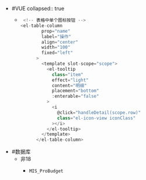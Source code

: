 - #VUE
  collapsed:: true
	- ```js
	   <!-- 表格中单个图标按钮 -->
	  <el-table-column
	          prop="name"
	          label="操作"
	          align="center"
	          width="100"
	          fixed="left"
	        >
	          <template slot-scope="scope">
	            <el-tooltip
	              class="item"
	              effect="light"
	              content="明细"
	              placement="bottom"
	              :enterable="false"
	            >
	              <i
	                @click="handleDetail(scope.row)"
	                class="el-icon-view iconClass"
	              ></i>
	            </el-tooltip>
	          </template>
	        </el-table-column>
	  ```
- #数据库
	- 非18
		- ```shell
		  MIS_ProBudget
		  
		  ```